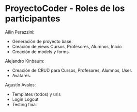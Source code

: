# ProyectoCoder -  Roles de los participantes

Ailin Perazzini:

- Generación de proyecto base.
- Creación de views Cursos, Profesores, Alumnos, Inicio
- Creación de models y forms.

Alejandro Kinbaum:
- Creación de CRUD para Cursos, Profesores, Alumnos, User.
- Avatares.

Agustín Avalos:
- Templates (todos) y urls
- Login Logout
- Testing final
